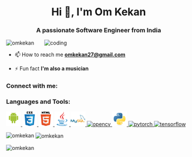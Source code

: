 <h1 align="center">Hi 👋, I'm Om Kekan</h1>
<h3 align="center">A passionate Software Engineer from India</h3>
<img align="right" alt="coding" width="400" src="https://tenor.com/view/baby-koding-baby-baby-boy-code-coding-gif-24678193">

<p align="left"> <img src="https://komarev.com/ghpvc/?username=omkekan&label=Profile%20views&color=0e75b6&style=flat" alt="omkekan" /> </p>

- 📫 How to reach me **omkekan27@gmail.com**

- ⚡ Fun fact **I'm also a musician**

<h3 align="left">Connect with me:</h3>
<p align="left">
</p>

<h3 align="left">Languages and Tools:</h3>
<p align="left"> <a href="https://developer.android.com" target="_blank" rel="noreferrer"> <img src="https://raw.githubusercontent.com/devicons/devicon/master/icons/android/android-original-wordmark.svg" alt="android" width="40" height="40"/> </a> <a href="https://www.w3schools.com/css/" target="_blank" rel="noreferrer"> <img src="https://raw.githubusercontent.com/devicons/devicon/master/icons/css3/css3-original-wordmark.svg" alt="css3" width="40" height="40"/> </a> <a href="https://www.w3.org/html/" target="_blank" rel="noreferrer"> <img src="https://raw.githubusercontent.com/devicons/devicon/master/icons/html5/html5-original-wordmark.svg" alt="html5" width="40" height="40"/> </a> <a href="https://www.java.com" target="_blank" rel="noreferrer"> <img src="https://raw.githubusercontent.com/devicons/devicon/master/icons/java/java-original.svg" alt="java" width="40" height="40"/> </a> <a href="https://www.mysql.com/" target="_blank" rel="noreferrer"> <img src="https://raw.githubusercontent.com/devicons/devicon/master/icons/mysql/mysql-original-wordmark.svg" alt="mysql" width="40" height="40"/> </a> <a href="https://opencv.org/" target="_blank" rel="noreferrer"> <img src="https://www.vectorlogo.zone/logos/opencv/opencv-icon.svg" alt="opencv" width="40" height="40"/> </a> <a href="https://www.python.org" target="_blank" rel="noreferrer"> <img src="https://raw.githubusercontent.com/devicons/devicon/master/icons/python/python-original.svg" alt="python" width="40" height="40"/> </a> <a href="https://pytorch.org/" target="_blank" rel="noreferrer"> <img src="https://www.vectorlogo.zone/logos/pytorch/pytorch-icon.svg" alt="pytorch" width="40" height="40"/> </a> <a href="https://www.tensorflow.org" target="_blank" rel="noreferrer"> <img src="https://www.vectorlogo.zone/logos/tensorflow/tensorflow-icon.svg" alt="tensorflow" width="40" height="40"/> </a> </p>

<p><img align="left" src="https://github-readme-stats.vercel.app/api/top-langs?username=omkekan&show_icons=true&locale=en&layout=compact" alt="omkekan" /></p>

<p>&nbsp;<img align="center" src="https://github-readme-stats.vercel.app/api?username=omkekan&show_icons=true&locale=en" alt="omkekan" /></p>

<p><img align="center" src="https://github-readme-streak-stats.herokuapp.com/?user=omkekan&" alt="omkekan" /></p>
